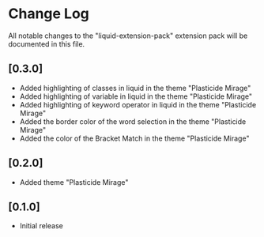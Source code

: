 # Change Log

All notable changes to the "liquid-extension-pack" extension pack will be documented in this file.
## [0.3.0]
- Added highlighting of classes in liquid in the theme "Plasticide Mirage"
- Added highlighting of variable in liquid in the theme "Plasticide Mirage"
- Added highlighting of keyword operator in liquid in the theme "Plasticide Mirage"
- Added the border color of the word selection in the theme "Plasticide Mirage"
- Added the color of the Bracket Match in the theme "Plasticide Mirage"
## [0.2.0]
- Added theme "Plasticide Mirage"
## [0.1.0]
- Initial release
